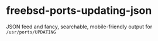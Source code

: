 freebsd-ports-updating-json
===========================

JSON feed and fancy, searchable, mobile-friendly output for ```/usr/ports/UPDATING```
